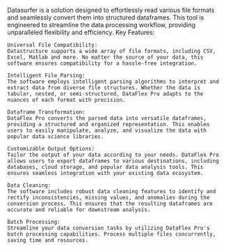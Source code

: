 Datasurfer is a solution designed to effortlessly read various file formats and seamlessly convert them into structured dataframes. This tool is engineered to streamline the data processing workflow, providing unparalleled flexibility and efficiency.
Key Features:

    Universal File Compatibility:
    Datastructure supports a wide array of file formats, including CSV, Excel, Matlab and more. No matter the source of your data, this software ensures compatibility for a hassle-free integration.

    Intelligent File Parsing:
    The software employs intelligent parsing algorithms to interpret and extract data from diverse file structures. Whether the data is tabular, nested, or semi-structured, DataFlex Pro adapts to the nuances of each format with precision.

    Dataframe Transformation:
    DataFlex Pro converts the parsed data into versatile dataframes, providing a structured and organized representation. This enables users to easily manipulate, analyze, and visualize the data with popular data science libraries.

    Customizable Output Options:
    Tailor the output of your data according to your needs. DataFlex Pro allows users to export dataframes to various destinations, including databases, cloud storage, and popular data analysis tools. This ensures seamless integration with your existing data ecosystem.

    Data Cleaning:
    The software includes robust data cleaning features to identify and rectify inconsistencies, missing values, and anomalies during the conversion process. This ensures that the resulting dataframes are accurate and reliable for downstream analysis.

    Batch Processing:
    Streamline your data conversion tasks by utilizing DataFlex Pro's batch processing capabilities. Process multiple files concurrently, saving time and resources.

